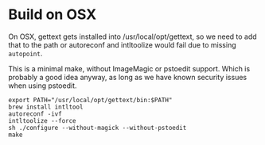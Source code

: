 Build on OSX
============

On OSX, gettext gets installed into /usr/local/opt/gettext, so we need to add
that to the path or autoreconf and intltoolize would fail due to missing 
`autopoint`.

This is a minimal make, without ImageMagic or pstoedit support.
Which is probably a good idea anyway, as long as we have known security issues 
when using pstoedit.

```
export PATH="/usr/local/opt/gettext/bin:$PATH"
brew install intltool
autoreconf -ivf
intltoolize --force
sh ./configure --without-magick --without-pstoedit
make
```

